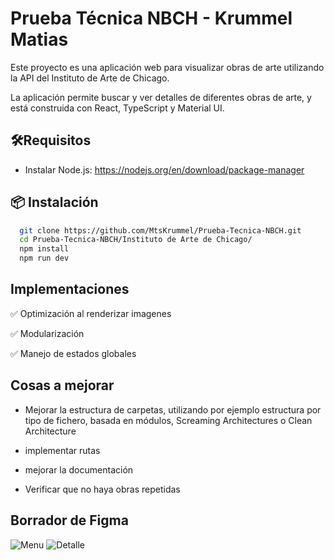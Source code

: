 # Prueba Técnica NBCH - Krummel Matias

Este proyecto es una aplicación web para visualizar obras de arte utilizando la API del Instituto de Arte de Chicago.

La aplicación permite buscar y ver detalles de diferentes obras de arte, y está construida con React, TypeScript y Material UI.


## 🛠️Requisitos

- Instalar Node.js: https://nodejs.org/en/download/package-manager 
## 📦 Instalación

```bash
  git clone https://github.com/MtsKrummel/Prueba-Tecnica-NBCH.git
  cd Prueba-Tecnica-NBCH/Instituto de Arte de Chicago/
  npm install
  npm run dev
```


## Implementaciones

✅ Optimización al renderizar imagenes

✅ Modularización

✅ Manejo de estados globales
## Cosas a mejorar

- Mejorar la estructura de carpetas, utilizando por ejemplo estructura por tipo de fichero, basada en módulos, Screaming Architectures o Clean Architecture

- implementar rutas

- mejorar la documentación

- Verificar que no haya obras repetidas

## Borrador de Figma
![Menu](https://github.com/user-attachments/assets/168a807a-9c9c-47cd-adb3-87d76b76513c)
![Detalle](https://github.com/user-attachments/assets/88015c51-7067-4318-aa88-736f46878bbb)

